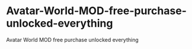 # Avatar-World-MOD-free-purchase-unlocked-everything
Avatar World MOD free purchase unlocked everything
